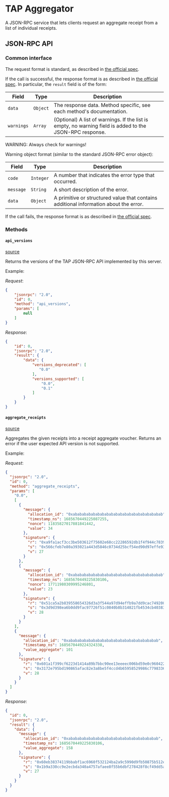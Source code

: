 # TAP Aggregator

A JSON-RPC service that lets clients request an aggregate receipt from a list of individual receipts.

## JSON-RPC API

### Common interface

The request format is standard, as described in [the official spec](https://www.jsonrpc.org/specification#request_object).

If the call is successful, the response format is as described in [the official spec](https://www.jsonrpc.org/specification#response_object).
In particular, the `result` field is of the form:

| Field         | Type      | Description                                                                                              |
| ------------- | --------- | -------------------------------------------------------------------------------------------------------- |
| `data`        | `Object`  | The response data. Method specific, see each method's documentation.                                     |
| `warnings`    | `Array`   | (Optional) A list of warnings. If the list is empty, no warning field is added to the JSON-RPC response. |

WARNING: Always check for warnings!

Warning object format (similar to the standard JSON-RPC error object):

| Field         | Type      | Description                                                                           |
| ------------- | --------- | ------------------------------------------------------------------------------------- |
| `code`        | `Integer` | A number that indicates the error type that occurred.                                 |
| `message`     | `String`  | A short description of the error.                                                     |
| `data`        | `Object`  | A primitive or structured value that contains additional information about the error. |

If the call fails, the response format is as described in [the official spec](https://www.jsonrpc.org/specification#error_object).

### Methods

#### `api_versions`

[source](server::RpcServer::api_versions)

Returns the versions of the TAP JSON-RPC API implemented by this server.

Example:

*Request*:

```json
{
    "jsonrpc": "2.0",
    "id": 0,
    "method": "api_versions",
    "params": [
        null
    ]
}
```

*Response*:

```json
{
    "id": 0,
    "jsonrpc": "2.0",
    "result": {
        "data": {
            "versions_deprecated": [
               "0.0"
            ],
            "versions_supported": [
                "0.0",
                "0.1"
            ]
        }
    }
}
```

#### `aggregate_receipts`

[source](server::RpcServer::aggregate_receipts)

Aggregates the given receipts into a receipt aggregate voucher.
Returns an error if the user expected API version is not supported.

Example:

*Request*:

```json
{
  "jsonrpc": "2.0",
  "id": 0,
  "method": "aggregate_receipts",
  "params": [
    "0.0",
    [
      {
        "message": {
          "allocation_id": "0xabababababababababababababababababababab",
          "timestamp_ns": 1685670449225087255,
          "nonce": 11835827017881841442,
          "value": 34
        },
        "signature": {
          "r": "0xa9fa1acf3cc3be503612f75602e68cc22286592db1f4f944c78397cbe529353b",
          "s": "0x566cfeb7e80a393021a443d5846c0734d25bcf54ed90d97effe93b1c8aef0911",
          "v": 27
        }
      },
      {
        "message": {
          "allocation_id": "0xabababababababababababababababababababab",
          "timestamp_ns": 1685670449225830106,
          "nonce": 17711980309995246801,
          "value": 23
        },
        "signature": {
          "r": "0x51ca5a2b839558654326d3a3f544a97d94effb9a7dd9cac7492007bc974e91f0",
          "s": "0x3d9d398ea6b0dd9fac97726f51c0840b8b314821fb4534cb40383850c431fd9e",
          "v": 28
        }
      }
    ],
    {
      "message": {
        "allocation_id": "0xabababababababababababababababababababab",
        "timestamp_ns": 1685670449224324338,
        "value_aggregate": 101
      },
      "signature": {
        "r": "0x601a1f399cf6223d1414a89b7bbc90ee13eeeec006bd59e0c96042266c6ad7dc",
        "s": "0x3172e795bd190865afac82e3a8be5f4ccd4b65958529986c779833625875f0b2",
        "v": 28
      }
    }
  ]
}
```

*Response*:

```json
{
  "id": 0,
  "jsonrpc": "2.0",
  "result": {
    "data": {
      "message": {
        "allocation_id": "0xabababababababababababababababababababab",
        "timestamp_ns": 1685670449225830106,
        "value_aggregate": 158
      },
      "signature": {
        "r": "0x60eb38374119bbabf1ac6960f532124ba2a9c5990d9fb50875b512e611847eb5",
        "s": "0x1b9a330cc9e2ecbda340a4757afaee8f55b6dbf278428f8cf49dd5ad8438f83d",
        "v": 27
      }
    }
  }
}
```
